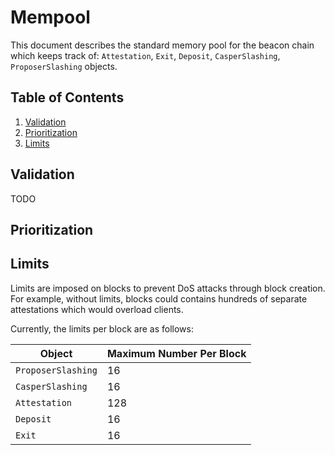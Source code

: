 # Mempool

This document describes the standard memory pool for the beacon chain which keeps track of: `Attestation`, `Exit`, `Deposit`, `CasperSlashing`, `ProposerSlashing` objects.

## Table of Contents

1. [Validation](#validation)
2. [Prioritization](#prioritization)
3. [Limits](#limits)

## Validation

TODO

## Prioritization

## Limits

Limits are imposed on blocks to prevent DoS attacks through block creation. For example, without limits, blocks could contains hundreds of separate attestations which would overload clients.

Currently, the limits per block are as follows:

|Object|Maximum Number Per Block|
|---|---|
|`ProposerSlashing`|16|
|`CasperSlashing`|16|
|`Attestation`|128|
|`Deposit`|16|
|`Exit`|16|
